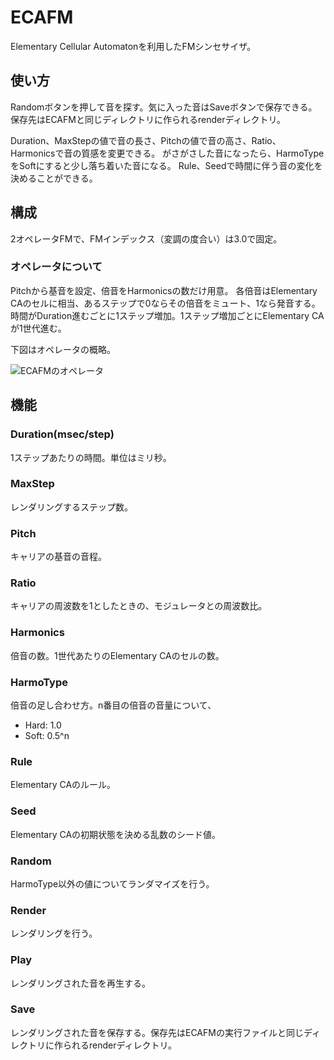 # ECAFM
Elementary Cellular Automatonを利用したFMシンセサイザ。

## 使い方
Randomボタンを押して音を探す。気に入った音はSaveボタンで保存できる。
保存先はECAFMと同じディレクトリに作られるrenderディレクトリ。

Duration、MaxStepの値で音の長さ、Pitchの値で音の高さ、Ratio、Harmonicsで音の質感を変更できる。
がさがさした音になったら、HarmoTypeをSoftにすると少し落ち着いた音になる。
Rule、Seedで時間に伴う音の変化を決めることができる。

## 構成
2オペレータFMで、FMインデックス（変調の度合い）は3.0で固定。

### オペレータについて
Pitchから基音を設定、倍音をHarmonicsの数だけ用意。
各倍音はElementary CAのセルに相当、あるステップで0ならその倍音をミュート、1なら発音する。
時間がDuration進むごとに1ステップ増加。1ステップ増加ごとにElementary CAが1世代進む。

下図はオペレータの概略。

![ECAFMのオペレータ](ECAFM.png)

## 機能

### Duration(msec/step)
1ステップあたりの時間。単位はミリ秒。

### MaxStep
レンダリングするステップ数。

### Pitch
キャリアの基音の音程。

### Ratio
キャリアの周波数を1としたときの、モジュレータとの周波数比。

### Harmonics
倍音の数。1世代あたりのElementary CAのセルの数。

### HarmoType
倍音の足し合わせ方。n番目の倍音の音量について、
- Hard: 1.0
- Soft: 0.5^n

### Rule
Elementary CAのルール。

### Seed
Elementary CAの初期状態を決める乱数のシード値。

### Random
HarmoType以外の値についてランダマイズを行う。

### Render
レンダリングを行う。

### Play
レンダリングされた音を再生する。

### Save
レンダリングされた音を保存する。保存先はECAFMの実行ファイルと同じディレクトリに作られるrenderディレクトリ。
